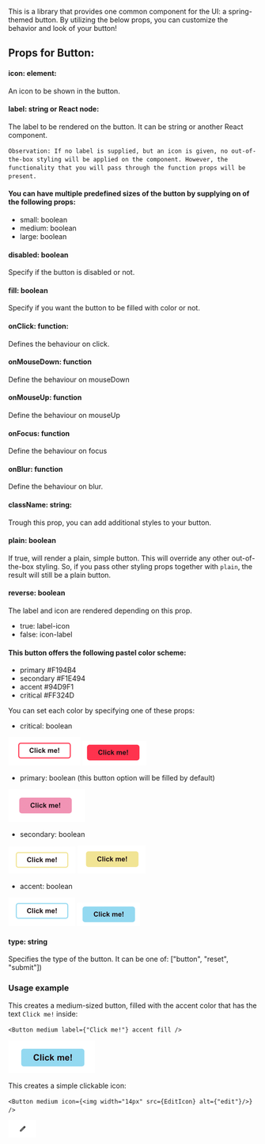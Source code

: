 This is a library that provides one common component for the UI: a spring-themed button. By utilizing the below props, you can customize the behavior and look of your button!

## Props for Button:

#### icon: element:
An icon to be shown in the button.

#### label: string or React node:
  The label to be rendered on the button. It can be string or another React component.

`Observation: If no label is supplied, but an icon is given, no out-of-the-box styling will be applied on the component.
However, the functionality that you will pass through the function props will be present.`

#### You can have multiple predefined sizes of the button by supplying on of the following props:
- small: boolean
- medium: boolean
- large: boolean

#### disabled: boolean 
  Specify if the button is disabled or not.

#### fill: boolean
   Specify if you want the button to be filled with color or not.
  
#### onClick: function: 
  Defines the behaviour on click.
  
#### onMouseDown: function
 Define the behaviour on mouseDown

#### onMouseUp: function
  Define the behaviour on mouseUp

#### onFocus: function
  Define the behaviour on focus

#### onBlur: function
  Define the behaviour on blur.

#### className: string: 
  Trough this prop, you can add additional styles to your button.
#### plain: boolean
  If true, will render a plain, simple button. 
  This will override any other out-of-the-box styling. So, if you pass other styling props together with `plain`, the result will still be a plain button.

#### reverse: boolean
  The label and icon are rendered depending on this prop.
  * true: label-icon
  * false: icon-label


#### This button offers the following pastel color scheme:
* primary #F194B4
* secondary #F1E494
* accent #94D9F1
* critical #FF324D

You can set each color by specifying one of these props:
- critical: boolean

![img_2.png](img_2.png) ![img_7.png](img_7.png)
- primary: boolean (this button option will be filled by default)

![img_4.png](img_4.png)
- secondary: boolean

![img_5.png](img_5.png)  ![img_9.png](img_9.png)
- accent: boolean

![img_6.png](img_6.png)  ![img_8.png](img_8.png)
#### type: string
 Specifies the type of the button. It can be one of: ["button", "reset", "submit"])
 
### Usage example
This creates a medium-sized button, filled with the accent color that has the text `Click me!` inside:

`<Button medium label={"Click me!"} accent fill />`

![img.png](img.png)

This creates a simple clickable icon:

`<Button medium icon={<img width="14px" src={EditIcon} alt={"edit"}/>} />`

![img_1.png](img_1.png)
